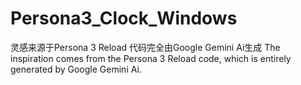 # Persona3_Clock_Windows
灵感来源于Persona 3 Reload 代码完全由Google Gemini Ai生成
The inspiration comes from the Persona 3 Reload code, which is entirely generated by Google Gemini Ai.
